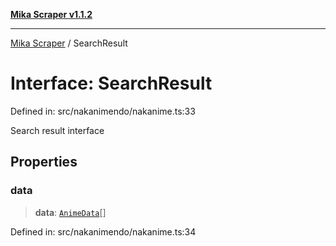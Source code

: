[**Mika Scraper v1.1.2**](../README.md)

***

[Mika Scraper](../README.md) / SearchResult

# Interface: SearchResult

Defined in: src/nakanimendo/nakanime.ts:33

Search result interface

## Properties

### data

> **data**: [`AnimeData`](AnimeData.md)[]

Defined in: src/nakanimendo/nakanime.ts:34
